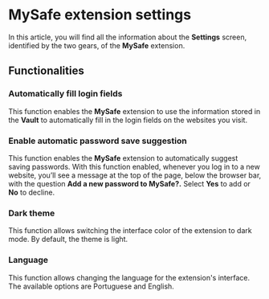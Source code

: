 # MySafe extension settings

In this article, you will find all the information about the **Settings** screen, identified by the two gears, of the **MySafe** extension.

## Functionalities

### **Automatically fill login fields**
This function enables the **MySafe** extension to use the information stored in the **Vault** to automatically fill in the login fields on the websites you visit.

### Enable automatic password save suggestion
This function enables the **MySafe** extension to automatically suggest saving passwords. With this function enabled, whenever you log in to a new website, you’ll see a message at the top of the page, below the browser bar, with the question **Add a new password to MySafe?.** Select **Yes** to add or **No** to decline.

### Dark theme
This function allows switching the interface color of the extension to dark mode. By default, the theme is light.

### Language
This function allows changing the language for the extension's interface. The available options are Portuguese and English.


